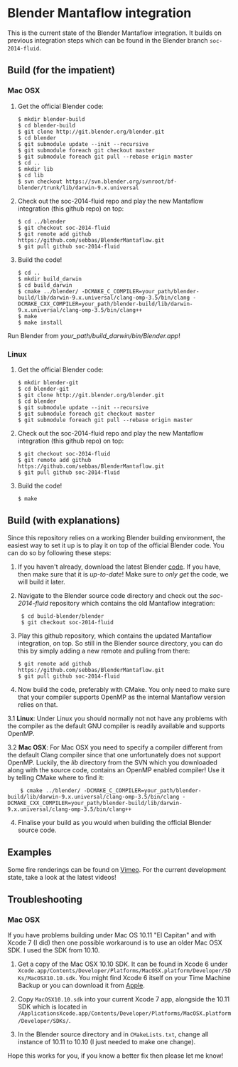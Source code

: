 # Blender Mantaflow integration

This is the current state of the Blender Mantaflow integration. It builds on previous integration steps which can be found in the Blender branch `soc-2014-fluid`.

## Build (for the impatient)

### Mac OSX

 1. Get the official Blender code:
        
        $ mkdir blender-build
        $ cd blender-build
        $ git clone http://git.blender.org/blender.git
        $ cd blender
        $ git submodule update --init --recursive
        $ git submodule foreach git checkout master
        $ git submodule foreach git pull --rebase origin master
        $ cd ..
        $ mkdir lib
        $ cd lib
        $ svn checkout https://svn.blender.org/svnroot/bf-blender/trunk/lib/darwin-9.x.universal

 2. Check out the soc-2014-fluid repo and play the new Mantaflow integration (this github repo) on top:
        
        $ cd ../blender
        $ git checkout soc-2014-fluid
        $ git remote add github https://github.com/sebbas/BlenderMantaflow.git
        $ git pull github soc-2014-fluid

 3. Build the code!
        
        $ cd ..
        $ mkdir build_darwin
        $ cd build_darwin
        $ cmake ../blender/ -DCMAKE_C_COMPILER=your_path/blender-build/lib/darwin-9.x.universal/clang-omp-3.5/bin/clang -DCMAKE_CXX_COMPILER=your_path/blender-build/lib/darwin-9.x.universal/clang-omp-3.5/bin/clang++
        $ make
        $ make install

Run Blender from *your_path/build_darwin/bin/Blender.app*!

### Linux

 1. Get the official Blender code:

        $ mkdir blender-git
        $ cd blender-git
        $ git clone http://git.blender.org/blender.git
        $ cd blender
        $ git submodule update --init --recursive
        $ git submodule foreach git checkout master
        $ git submodule foreach git pull --rebase origin master

 2. Check out the soc-2014-fluid repo and play the new Mantaflow integration (this github repo) on top:
        
        $ git checkout soc-2014-fluid
        $ git remote add github https://github.com/sebbas/BlenderMantaflow.git
        $ git pull github soc-2014-fluid

 3. Build the code!
        
        $ make

## Build (with explanations)

Since this repository relies on a working Blender building environment, the easiest way to set it up is to play it on top of the official Blender code. You can do so by following these steps:

 1. If you haven't already, download the latest Blender [code](http://wiki.blender.org/index.php/Dev:Doc/Building_Blender). If you have, then make sure that it is *up-to-date*! Make sure to *only get* the code, we will build it later.  

 2. Navigate to the Blender source code directory and check out the *soc-2014-fluid* repository which contains the old Mantaflow integration:  

         $ cd build-blender/blender
         $ git checkout soc-2014-fluid


 3. Play this github repository, which contains the updated Mantaflow integration, on top. So still in the Blender source directory, you can do this by simply adding a new remote and pulling from there:  
        
        $ git remote add github https://github.com/sebbas/BlenderMantaflow.git
        $ git pull github soc-2014-fluid

 3. Now build the code, preferably with CMake. You only need to make sure that your compiler supports OpenMP as the internal Mantaflow version relies on that.  

 3.1  **Linux**: Under Linux you should normally not not have any problems with the compiler as the default GNU compiler is readily available and supports OpenMP.

 3.2  **Mac OSX**: For Mac OSX you need to specify a compiler different from the default Clang compiler since that one unfortunately does not support OpenMP. Luckily, the *lib* directory from the SVN which you downloaded along with the source code, contains an OpenMP enabled compiler! Use it by telling CMake where to find it:

        $ cmake ../blender/ -DCMAKE_C_COMPILER=your_path/blender-build/lib/darwin-9.x.universal/clang-omp-3.5/bin/clang -DCMAKE_CXX_COMPILER=your_path/blender-build/lib/darwin-9.x.universal/clang-omp-3.5/bin/clang++ 

 4. Finalise your build as you would when building the official Blender source code.


## Examples

Some fire renderings can be found on [Vimeo](https://vimeo.com/sebbas/videos). For the current development state, take a look at the latest videos!


## Troubleshooting

### Mac OSX

If you have problems building under Mac OS 10.11 "El Capitan" and with Xcode 7 (I did) then one possible workaround is to use an older Mac OSX SDK. I used the SDK from 10.10. 

 1. Get a copy of the Mac OSX 10.10 SDK. It can be found in Xcode 6 under `Xcode.app/Contents/Developer/Platforms/MacOSX.platform/Developer/SDKs/MacOSX10.10.sdk`. You might find Xcode 6 itself on your Time Machine Backup or you can download it from [Apple](https://developer.apple.com/downloads/).
 
 2. Copy `MacOSX10.10.sdk` into your current Xcode 7 app, alongside the 10.11 SDK which is located in `/ApplicationsXcode.app/Contents/Developer/Platforms/MacOSX.platform/Developer/SDKs/`.
 
 3. In the Blender source directory and in `CMakeLists.txt`, change all instance of 10.11 to 10.10 (I just needed to make one change).
 
 Hope this works for you, if you know a better fix then please let me know!
